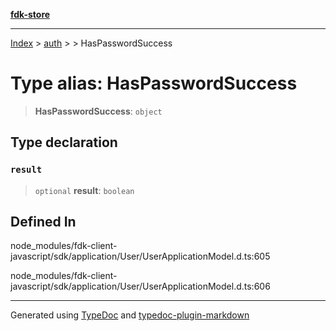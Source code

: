 [**fdk-store**](../../../README.md)
***

[Index](../../../API.md) > [auth](../../README.md) > [<internal>](../README.md) > HasPasswordSuccess

# Type alias: HasPasswordSuccess

> **HasPasswordSuccess**: `object`

## Type declaration

### `result`

> `optional` **result**: `boolean`

## Defined In

node\_modules/fdk-client-javascript/sdk/application/User/UserApplicationModel.d.ts:605

node\_modules/fdk-client-javascript/sdk/application/User/UserApplicationModel.d.ts:606

***
Generated using [TypeDoc](https://typedoc.org/) and [typedoc-plugin-markdown](https://www.npmjs.com/package/typedoc-plugin-markdown)
